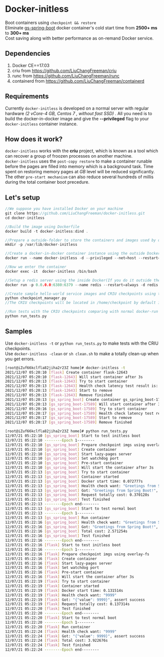 # Docker-initless
Boot containers using `checkpoint && restore`    
Eliminate [gs-spring-boot](https://github.com/LiuChangFreeman/gs-spring-boot) docker container's cold start time from **2500+ ms** to **300+ ms**   
Cost saving along with better performance as on-remand Docker service.  
## Dependencies  

1. Docker CE==17.03
2. criu from  https://github.com/LiuChangFreeman/criu
3. runc from  https://github.com/LiuChangFreeman/runc
4. containerd from  https://github.com/LiuChangFreeman/containerd 

## Requirements

Currently `docker-initless` is developed on a normal server with regular hardware _(2 vCore-4 GB, Centos 7 , without fast SSD)_ . All you need is to build the docker-in-docker image and give the **--privileged** flag to your `docker-initless` container instance. 

## How does it work?

`docker-initless` works with the **criu** project, which is known as a tool which can recover a group of froozen processes on another machine.   
`docker-initless` uses the `post-copy restore` to make a container runable before the pages are filled into memory which is a background task. Time spent on restoring memory pages at *GB* level will be reduced significantly.     
The other `pre-start mechanism` can also reduce several hundreds of millis during the total container boot precedure.  


## Let's setup  
```c++
//We suppose you have installed Docker on your machine
git clone https://github.com/LiuChangFreeman/docker-initless.git
cd docker-initless

//Build the image using Dockerfile 
docker build -t docker-initless:dind .

//Prepare a outside-folder to store the containers and images used by docker-initless
mkdir -p /var/lib/docker-initless

//Create a docker-in-docker container instance using the outside Docker
docker run --name docker-initless -d --privileged --net=host --restart=always -v $(pwd):/home -v /var/lib/docker-initless:/var/lib/docker -v /tmp:/tmp -v /lib/modules/:/lib/modules/ docker-initless:dind /usr/sbin/init

//Now we enter the container
docker exec -it  docker-initless /bin/bash  

//Setup a redis server using the inside Docker(If you do it outside there may be some bugs)
docker run -p 0.0.0.0:6380:6379 --name redis --restart=always -d redis redis-server

//Create sample hello-world service images and CRIU checkpoints using the python script
python checkpoint_manager.py
//The CRIU checkpoints will be located in /home/checkpoint by default if success

//Run tests with the CRIU checkpoints comparing with normal docker-run cases
python run_tests.py

```
## Samples
Use `docker-initless -t` or `python run_tests.py` to make tests with the CRIU checkpoints.   
Use `docker-initless -clean` or `sh clean.sh` to make a totally clean-up when you get errors.  
```bash
[root@iZuf66kclfla82jiha2r23Z home]# docker-initless -t
2021/12/07 05:20:10 [flask] Create container flask-12643
2021/12/07 05:20:10 [flask-12643] Will start container after 3s
2021/12/07 05:20:13 [flask-12643] Try to start container
2021/12/07 05:20:13 [flask-12643] Health check latency test result is: 81 ms
2021/12/07 05:20:13 [flask-12643] Start to remove
2021/12/07 05:20:13 [flask-12643] Remove finished
2021/12/07 05:20:13 [gs_spring_boot] Create container gs_spring_boot-17589
2021/12/07 05:20:13 [gs_spring_boot-17589] Will start container after 3s
2021/12/07 05:20:16 [gs_spring_boot-17589] Try to start container
2021/12/07 05:20:17 [gs_spring_boot-17589] Health check latency test result is: 386 ms
2021/12/07 05:20:17 [gs_spring_boot-17589] Start to remove
2021/12/07 05:20:17 [gs_spring_boot-17589] Remove finished
```

```bash
[root@iZuf66kclfla82jiha2r23Z home]# python run_tests.py 
12/07/21 05:22:10 [gs_spring_boot] Start to test initless boot
12/07/21 05:22:10 --------Epoch 1--------
12/07/21 05:22:10 [gs_spring_boot] Prepare checkpoint imgs using overlay-fs
12/07/21 05:22:10 [gs_spring_boot] Create container
12/07/21 05:22:10 [gs_spring_boot] Start lazy-pages server
12/07/21 05:22:10 [gs_spring_boot] Set watchdog port
12/07/21 05:22:10 [gs_spring_boot] Pre-start container
12/07/21 05:22:10 [gs_spring_boot] Will start the container after 3s
12/07/21 05:22:13 [gs_spring_boot] Try to start container
12/07/21 05:22:13 [gs_spring_boot] Container started
12/07/21 05:22:13 [gs_spring_boot] Docker start time: 0.072777s
12/07/21 05:22:13 [gs_spring_boot] Health check want: "Greetings from Spring Boot!"
12/07/21 05:22:13 [gs_spring_boot] Got: "Greetings from Spring Boot!", assert success
12/07/21 05:22:13 [gs_spring_boot] Request totally cost: 0.370128s
12/07/21 05:22:13 [gs_spring_boot] Test finished
12/07/21 05:22:13 --------Epoch end--------
12/07/21 05:22:13 [gs_spring_boot] Start to test normal boot
12/07/21 05:22:13 --------Epoch 1--------
12/07/21 05:22:13 [gs_spring_boot] Run container
12/07/21 05:22:16 [gs_spring_boot] Health check want: "Greetings from Spring Boot!"
12/07/21 05:22:16 [gs_spring_boot] Got: "Greetings from Spring Boot!", assert success
12/07/21 05:22:16 [gs_spring_boot] Total cost: 2.571254s
12/07/21 05:22:16 [gs_spring_boot] Test finished
12/07/21 05:22:16 --------Epoch end--------
12/07/21 05:22:16 [flask] Start to test initless boot
12/07/21 05:22:16 --------Epoch 1--------
12/07/21 05:22:16 [flask] Prepare checkpoint imgs using overlay-fs
12/07/21 05:22:16 [flask] Create container
12/07/21 05:22:16 [flask] Start lazy-pages server
12/07/21 05:22:16 [flask] Set watchdog port
12/07/21 05:22:16 [flask] Pre-start container
12/07/21 05:22:16 [flask] Will start the container after 3s
12/07/21 05:22:19 [flask] Try to start container
12/07/21 05:22:19 [flask] Container started
12/07/21 05:22:19 [flask] Docker start time: 0.131514s
12/07/21 05:22:19 [flask] Health check want: "9999"
12/07/21 05:22:19 [flask] Got: "{"value": 9999}", assert success
12/07/21 05:22:19 [flask] Request totally cost: 0.137314s
12/07/21 05:22:20 [flask] Test finished
12/07/21 05:22:20 --------Epoch end--------
12/07/21 05:22:20 [flask] Start to test normal boot
12/07/21 05:22:20 --------Epoch 1--------
12/07/21 05:22:20 [flask] Run container
12/07/21 05:22:24 [flask] Health check want: "9999"
12/07/21 05:22:24 [flask] Got: "{"value": 9999}", assert success
12/07/21 05:22:24 [flask] Total cost: 3.922676s
12/07/21 05:22:24 [flask] Test finished
12/07/21 05:22:24 --------Epoch end--------
```

